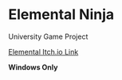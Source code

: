 # Elemental Ninja
University Game Project

[Elemental Itch.io Link](https://axiathedeveloper.itch.io/elementalninja)

**Windows Only**


